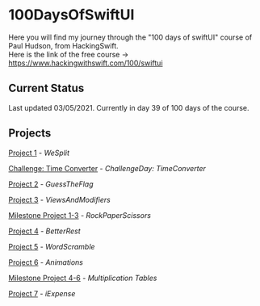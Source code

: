# 100DaysOfSwiftUI

Here you will find my journey through the "100 days of swiftUI" course of Paul Hudson, from HackingSwift.<br/>
Here is the link of the free course -> https://www.hackingwithswift.com/100/swiftui

## Current Status

Last updated 03/05/2021. Currently in day 39 of 100 days of the course.

## Projects

[Project 1](01-splitThat) - *WeSplit*

[Challenge: Time Converter](02-timeConverter) - *ChallengeDay: TimeConverter*

[Project 2](03-guessTheFlag) - *GuessTheFlag*

[Project 3](04-ViewsAndModifiers) - *ViewsAndModifiers*

[Milestone Project 1-3](05-MilestoneProject1-3) - *RockPaperScissors*

[Project 4](06-BetterRest) - *BetterRest*

[Project 5](07-WordScramble) - *WordScramble*

[Project 6](08-Animations) - *Animations*

[Milestone Project 4-6](09-MilestoneProject4-6) - *Multiplication Tables*

[Project 7](10-iExpense) - *iExpense*
